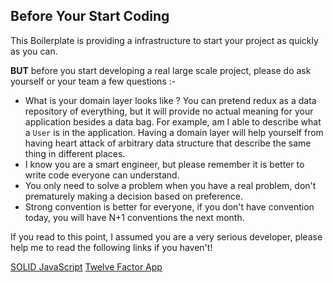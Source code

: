 ## Before Your Start Coding

This Boilerplate is providing a infrastructure to start your project as quickly as you can.

__BUT__ before you start developing a real large scale project, please do ask yourself or your team a few questions :-

* What is your domain layer looks like ? You can pretend redux as a data repository of everything, but it will provide no actual meaning for your application besides a data bag.  For example, am I able to describe what a `User` is in the application. Having a domain layer will help yourself from having heart attack of arbitrary data structure that describe the same thing in different places.
* I know you are a smart engineer, but please remember it is better to write code everyone can understand.
* You only need to solve a problem when you have a real problem, don't prematurely making a decision based on preference.
* Strong convention is better for everyone, if you don't have convention today, you will have N+1 conventions the next month.

If you read to this point, I assumed you are a very serious developer, please help me to read the following links if you haven't!

[SOLID JavaScript](http://aspiringcraftsman.com/2011/12/08/solid-javascript-single-responsibility-principle/)
[Twelve Factor App](https://12factor.net/)
